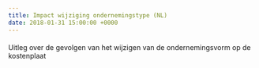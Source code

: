 ```yaml
---
title: Impact wijziging ondernemingstype (NL)
date: 2018-01-31 15:00:00 +0000
---
```

#### 

Uitleg over de gevolgen van het wijzigen van de ondernemingsvorm op de kostenplaat